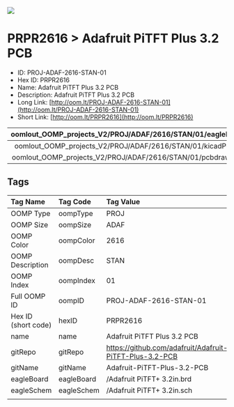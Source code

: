 


  
![][im]
# PRPR2616 > Adafruit PiTFT Plus 3.2 PCB

- ID: PROJ-ADAF-2616-STAN-01
- Hex ID: PRPR2616
- Name: Adafruit PiTFT Plus 3.2 PCB
- Description: Adafruit PiTFT Plus 3.2 PCB
- Long Link: [http://oom.lt/PROJ-ADAF-2616-STAN-01](http://oom.lt/PROJ-ADAF-2616-STAN-01)
- Short Link: [http://oom.lt/PRPR2616](http://oom.lt/PRPR2616)
  

|oomlout_OOMP_projects_V2/PROJ/ADAF/2616/STAN/01/eagleImage.png|oomlout_OOMP_projects_V2/PROJ/ADAF/2616/STAN/01/eagleSchemImage.png|oomlout_OOMP_projects_V2/PROJ/ADAF/2616/STAN/01/kicadPcb3dFront.png|oomlout_OOMP_projects_V2/PROJ/ADAF/2616/STAN/01/kicadPcb3dBack.png|
| :---: | :---: | :---: | :---: |
|oomlout_OOMP_projects_V2/PROJ/ADAF/2616/STAN/01/kicadPcb3d.png|oomlout_OOMP_projects_V2/PROJ/ADAF/2616/STAN/01/bomBack.png|oomlout_OOMP_projects_V2/PROJ/ADAF/2616/STAN/01/bomFront.png|oomlout_OOMP_projects_V2/PROJ/ADAF/2616/STAN/01/pcbdraw.svg|
|oomlout_OOMP_projects_V2/PROJ/ADAF/2616/STAN/01/pcbdrawBack.svg||||

## Tags
  

|Tag Name|Tag Code|Tag Value|
| :--- | :--- | :--- |
|OOMP Type|oompType|PROJ|
|OOMP Size|oompSize|ADAF|
|OOMP Color|oompColor|2616|
|OOMP Description|oompDesc|STAN|
|OOMP Index|oompIndex|01|
|Full OOMP ID|oompID|PROJ-ADAF-2616-STAN-01|
|Hex ID (short code)|hexID|PRPR2616|
|name|name|Adafruit PiTFT Plus 3.2 PCB|
|gitRepo|gitRepo|https://github.com/adafruit/Adafruit-PiTFT-Plus-3.2-PCB|
|gitName|gitName|Adafruit-PiTFT-Plus-3.2-PCB|
|eagleBoard|eagleBoard|/Adafruit PiTFT+ 3.2in.brd|
|eagleSchem|eagleSchem|/Adafruit PiTFT+ 3.2in.sch|
||||



[im]: PROJ/ADAF/2616/STAN/01/kicadPcb3d_450.png
